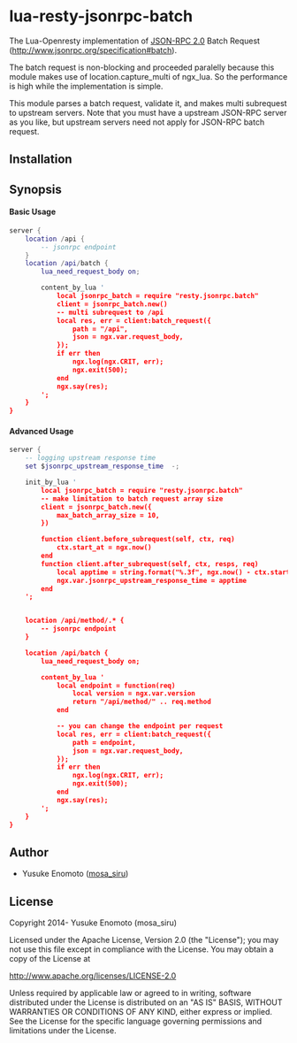 # lua-resty-jsonrpc-batch

The Lua-Openresty implementation of [JSON-RPC 2.0](http://www.jsonrpc.org/specification) Batch Request (http://www.jsonrpc.org/specification#batch).

The batch request is non-blocking and proceeded paralelly because this module makes use of location.capture_multi of ngx_lua. So the performance is high while the implementation is simple.

This module parses a batch request, validate it, and makes multi subrequest to upstream servers.
Note that you must have a upstream JSON-RPC server as you like, but upstream servers need not apply for JSON-RPC batch request.

## Installation

## Synopsis

#### Basic Usage

```lua
server {
    location /api {
        -- jsonrpc endpoint
    }
    location /api/batch {
        lua_need_request_body on;

        content_by_lua '
            local jsonrpc_batch = require "resty.jsonrpc.batch"
            client = jsonrpc_batch.new()
            -- multi subrequest to /api
            local res, err = client:batch_request({
                path = "/api",
                json = ngx.var.request_body,
            });
            if err then
                ngx.log(ngx.CRIT, err);
                ngx.exit(500);
            end
            ngx.say(res);
        ';
    }
}
```

#### Advanced Usage


```lua
server {
    -- logging upstream response time
    set $jsonrpc_upstream_response_time  -;

    init_by_lua '
        local jsonrpc_batch = require "resty.jsonrpc.batch"
        -- make limitation to batch request array size
        client = jsonrpc_batch.new({
            max_batch_array_size = 10,
        })

        function client.before_subrequest(self, ctx, req)
            ctx.start_at = ngx.now()
        end
        function client.after_subrequest(self, ctx, resps, req)
            local apptime = string.format("%.3f", ngx.now() - ctx.start_at)
            ngx.var.jsonrpc_upstream_response_time = apptime
        end
    ';


    location /api/method/.* {
        -- jsonrpc endpoint
    }

    location /api/batch {
        lua_need_request_body on;

        content_by_lua '
            local endpoint = function(req)
                local version = ngx.var.version
                return "/api/method/" .. req.method
            end

            -- you can change the endpoint per request
            local res, err = client:batch_request({
                path = endpoint,
                json = ngx.var.request_body,
            });
            if err then
                ngx.log(ngx.CRIT, err);
                ngx.exit(500);
            end
            ngx.say(res);
        ';
    }
}
```

## Author

* Yusuke Enomoto ([mosa_siru](https://twitter.com/mosa_siru))

## License

Copyright 2014- Yusuke Enomoto (mosa_siru)

Licensed under the Apache License, Version 2.0 (the "License");
you may not use this file except in compliance with the License.
You may obtain a copy of the License at

   http://www.apache.org/licenses/LICENSE-2.0

Unless required by applicable law or agreed to in writing, software
distributed under the License is distributed on an "AS IS" BASIS,
WITHOUT WARRANTIES OR CONDITIONS OF ANY KIND, either express or implied.
See the License for the specific language governing permissions and
limitations under the License.
